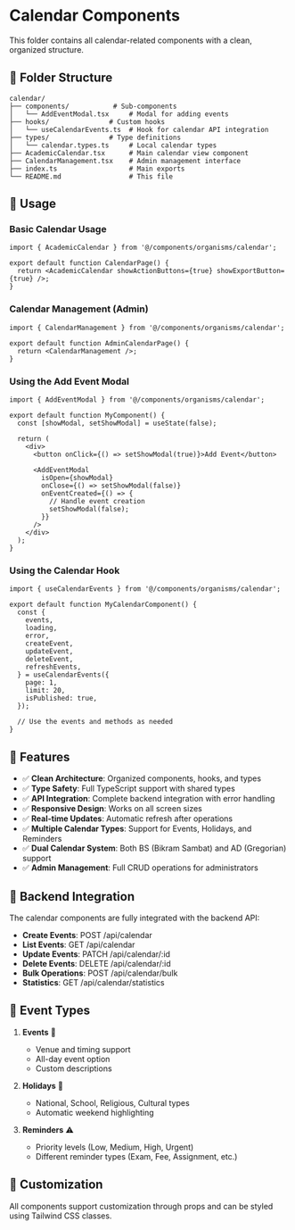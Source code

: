 # Calendar Components

This folder contains all calendar-related components with a clean, organized structure.

## 📁 Folder Structure

```
calendar/
├── components/           # Sub-components
│   └── AddEventModal.tsx     # Modal for adding events
├── hooks/               # Custom hooks
│   └── useCalendarEvents.ts  # Hook for calendar API integration
├── types/               # Type definitions
│   └── calendar.types.ts     # Local calendar types
├── AcademicCalendar.tsx      # Main calendar view component
├── CalendarManagement.tsx    # Admin management interface
├── index.ts                  # Main exports
└── README.md                 # This file
```

## 🚀 Usage

### Basic Calendar Usage

```tsx
import { AcademicCalendar } from '@/components/organisms/calendar';

export default function CalendarPage() {
  return <AcademicCalendar showActionButtons={true} showExportButton={true} />;
}
```

### Calendar Management (Admin)

```tsx
import { CalendarManagement } from '@/components/organisms/calendar';

export default function AdminCalendarPage() {
  return <CalendarManagement />;
}
```

### Using the Add Event Modal

```tsx
import { AddEventModal } from '@/components/organisms/calendar';

export default function MyComponent() {
  const [showModal, setShowModal] = useState(false);

  return (
    <div>
      <button onClick={() => setShowModal(true)}>Add Event</button>

      <AddEventModal
        isOpen={showModal}
        onClose={() => setShowModal(false)}
        onEventCreated={() => {
          // Handle event creation
          setShowModal(false);
        }}
      />
    </div>
  );
}
```

### Using the Calendar Hook

```tsx
import { useCalendarEvents } from '@/components/organisms/calendar';

export default function MyCalendarComponent() {
  const {
    events,
    loading,
    error,
    createEvent,
    updateEvent,
    deleteEvent,
    refreshEvents,
  } = useCalendarEvents({
    page: 1,
    limit: 20,
    isPublished: true,
  });

  // Use the events and methods as needed
}
```

## 🎯 Features

- ✅ **Clean Architecture**: Organized components, hooks, and types
- ✅ **Type Safety**: Full TypeScript support with shared types
- ✅ **API Integration**: Complete backend integration with error handling
- ✅ **Responsive Design**: Works on all screen sizes
- ✅ **Real-time Updates**: Automatic refresh after operations
- ✅ **Multiple Calendar Types**: Support for Events, Holidays, and Reminders
- ✅ **Dual Calendar System**: Both BS (Bikram Sambat) and AD (Gregorian) support
- ✅ **Admin Management**: Full CRUD operations for administrators

## 🔧 Backend Integration

The calendar components are fully integrated with the backend API:

- **Create Events**: POST /api/calendar
- **List Events**: GET /api/calendar
- **Update Events**: PATCH /api/calendar/:id
- **Delete Events**: DELETE /api/calendar/:id
- **Bulk Operations**: POST /api/calendar/bulk
- **Statistics**: GET /api/calendar/statistics

## 📝 Event Types

1. **Events** 📅
   - Venue and timing support
   - All-day event option
   - Custom descriptions

2. **Holidays** 🎉
   - National, School, Religious, Cultural types
   - Automatic weekend highlighting

3. **Reminders** ⚠️
   - Priority levels (Low, Medium, High, Urgent)
   - Different reminder types (Exam, Fee, Assignment, etc.)

## 🎨 Customization

All components support customization through props and can be styled using Tailwind CSS classes.
